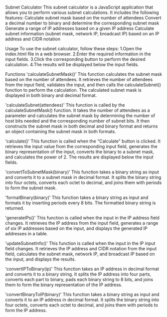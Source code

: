 Subnet Calculator
This subnet calculator is a JavaScript application that allows you to perform various subnet calculations. It includes the following features:
    Calculate subnet mask based on the number of attendees
    Convert a decimal number to binary and determine the corresponding subnet mask
    Generate a range of IP addresses based on a given IP address
    Calculate subnet information (subnet mask, network IP, broadcast IP) based on an IP address and CIDR notation

Usage
To use the subnet calculator, follow these steps:
    1.Open the index.html file in a web browser.
    2.Enter the required information in the input fields.
    3.Click the corresponding button to perform the desired calculation.
    4.The results will be displayed below the input fields.

Functions
'calculateSubnetMask()'
This function calculates the subnet mask based on the number of attendees. It retrieves the number of attendees from the input field, validates the input, and then calls the calculateSubnet() function to perform the calculation. The calculated subnet mask is displayed in both binary and decimal format.

'calculateSubnet(attendees)'
This function is called by the calculateSubnetMask() function. It takes the number of attendees as a parameter and calculates the subnet mask by determining the number of host bits needed and the corresponding number of subnet bits. It then constructs the subnet mask in both decimal and binary format and returns an object containing the subnet mask in both formats.

'calculate()'
This function is called when the "Calculate" button is clicked. It retrieves the input value from the corresponding input field, generates the binary representation of the input, converts the binary to a subnet mask, and calculates the power of 2. The results are displayed below the input fields.

'convertToSubnetMask(binary)'
This function takes a binary string as input and converts it to a subnet mask in decimal format. It splits the binary string into four octets, converts each octet to decimal, and joins them with periods to form the subnet mask.

'formatBinary(binary)'
This function takes a binary string as input and formats it by inserting periods every 8 bits. The formatted binary string is returned.

'generateIPs()'
This function is called when the input in the IP address field changes. It retrieves the IP address from the input field, generates a range of six IP addresses based on the input, and displays the generated IP addresses in a table.

'updateSubnetInfo()'
This function is called when the input in the IP input field changes. It retrieves the IP address and CIDR notation from the input field, calculates the subnet mask, network IP, and broadcast IP based on the input, and displays the results.

'convertIPToBinary(ip)'
This function takes an IP address in decimal format and converts it to a binary string. It splits the IP address into four parts, converts each part to binary, pads each binary string to 8 bits, and joins them to form the binary representation of the IP address.

'convertBinaryToIP(binary)'
This function takes a binary string as input and converts it to an IP address in decimal format. It splits the binary string into four octets, converts each octet to decimal, and joins them with periods to form the IP address.
